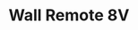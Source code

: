 ---
date_added: 2020-03-17
model: ROB_200-007-0
vendor: ROBB
title: Wall Remote 8V
category: remote
supports: action, batterypct
image: /assets/images/devices/ROBB_ROB_200-007-0.jpg
zigbeemodel: ['ZG2833K8_EU05']
compatible: [deconz,z2m]
deconz: 1509
mlink: https://en.robbshop.nl/wallremote-8v-zigbee-robb-smarrt
link: https://en.robbshop.nl/wallremote-8v-zigbee-robb-smarrt
link2: 
link3: 
EAN: 7439647744771
---